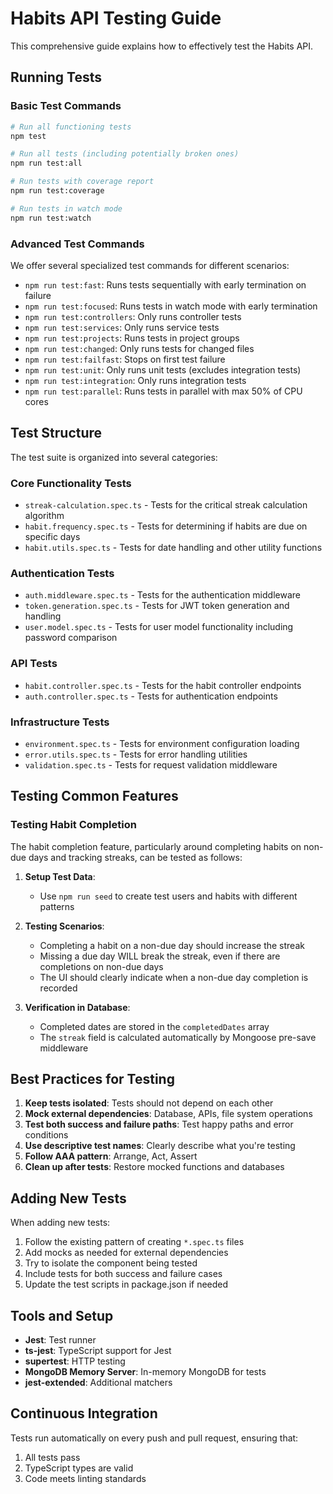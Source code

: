# Habits API Testing Guide

This comprehensive guide explains how to effectively test the Habits API.

## Running Tests

### Basic Test Commands

```bash
# Run all functioning tests
npm test

# Run all tests (including potentially broken ones)
npm run test:all

# Run tests with coverage report
npm run test:coverage

# Run tests in watch mode
npm run test:watch
```

### Advanced Test Commands

We offer several specialized test commands for different scenarios:

- `npm run test:fast`: Runs tests sequentially with early termination on failure
- `npm run test:focused`: Runs tests in watch mode with early termination
- `npm run test:controllers`: Only runs controller tests
- `npm run test:services`: Only runs service tests
- `npm run test:projects`: Runs tests in project groups
- `npm run test:changed`: Only runs tests for changed files
- `npm run test:failfast`: Stops on first test failure
- `npm run test:unit`: Only runs unit tests (excludes integration tests)
- `npm run test:integration`: Only runs integration tests
- `npm run test:parallel`: Runs tests in parallel with max 50% of CPU cores

## Test Structure

The test suite is organized into several categories:

### Core Functionality Tests

- `streak-calculation.spec.ts` - Tests for the critical streak calculation algorithm
- `habit.frequency.spec.ts` - Tests for determining if habits are due on specific days
- `habit.utils.spec.ts` - Tests for date handling and other utility functions

### Authentication Tests

- `auth.middleware.spec.ts` - Tests for the authentication middleware
- `token.generation.spec.ts` - Tests for JWT token generation and handling
- `user.model.spec.ts` - Tests for user model functionality including password comparison

### API Tests

- `habit.controller.spec.ts` - Tests for the habit controller endpoints
- `auth.controller.spec.ts` - Tests for authentication endpoints

### Infrastructure Tests

- `environment.spec.ts` - Tests for environment configuration loading
- `error.utils.spec.ts` - Tests for error handling utilities
- `validation.spec.ts` - Tests for request validation middleware

## Testing Common Features

### Testing Habit Completion

The habit completion feature, particularly around completing habits on non-due days and tracking streaks, can be tested as follows:

1. **Setup Test Data**:

   - Use `npm run seed` to create test users and habits with different patterns

2. **Testing Scenarios**:

   - Completing a habit on a non-due day should increase the streak
   - Missing a due day WILL break the streak, even if there are completions on non-due days
   - The UI should clearly indicate when a non-due day completion is recorded

3. **Verification in Database**:
   - Completed dates are stored in the `completedDates` array
   - The `streak` field is calculated automatically by Mongoose pre-save middleware

## Best Practices for Testing

1. **Keep tests isolated**: Tests should not depend on each other
2. **Mock external dependencies**: Database, APIs, file system operations
3. **Test both success and failure paths**: Test happy paths and error conditions
4. **Use descriptive test names**: Clearly describe what you're testing
5. **Follow AAA pattern**: Arrange, Act, Assert
6. **Clean up after tests**: Restore mocked functions and databases

## Adding New Tests

When adding new tests:

1. Follow the existing pattern of creating `*.spec.ts` files
2. Add mocks as needed for external dependencies
3. Try to isolate the component being tested
4. Include tests for both success and failure cases
5. Update the test scripts in package.json if needed

## Tools and Setup

- **Jest**: Test runner
- **ts-jest**: TypeScript support for Jest
- **supertest**: HTTP testing
- **MongoDB Memory Server**: In-memory MongoDB for tests
- **jest-extended**: Additional matchers

## Continuous Integration

Tests run automatically on every push and pull request, ensuring that:

1. All tests pass
2. TypeScript types are valid
3. Code meets linting standards
